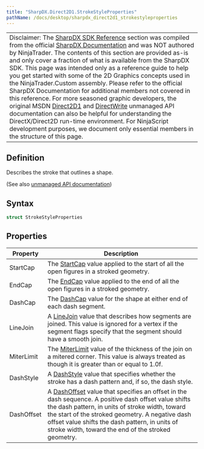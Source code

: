 ```yaml
---
title: "SharpDX.Direct2D1.StrokeStyleProperties"
pathName: /docs/desktop/sharpdx_direct2d1_strokestyleproperties
---
```


|  |
| --- |
| Disclaimer: The [SharpDX SDK Reference](/docs/desktop/sharpdx_sdk_reference) section was compiled from the official [SharpDX Documentation](http://sharpdx.org/) and was NOT authored by NinjaTrader.  The contents of this section are provided as-is and only cover a fraction of what is available from the SharpDX SDK.  This page was intended only as a reference guide to help you get started with some of the 2D Graphics concepts used in the NinjaTrader.Custom assembly.  Please refer to the official SharpDX Documentation for additional members not covered in this reference.  For more seasoned graphic developers, the original MSDN [Direct2D1](https://msdn.microsoft.com/en-us/library/windows/desktop/dd370990.aspx) and [DirectWrite](https://msdn.microsoft.com/en-us/library/windows/desktop/dd368038.aspx) unmanaged API documentation can also be helpful for understanding the DirectX/Direct2D run-time environment. For NinjaScript development purposes, we document only essential members in the structure of this page. |

## Definition

Describes the stroke that outlines a shape.

(See also [unmanaged API documentation](http://msdn.microsoft.com/en-us/library/dd368164.aspx))

## Syntax

```csharp
struct StrokeStyleProperties
```

## Properties

| Property | Description |
| --- | --- |
| StartCap | The [StartCap](/docs/desktop/sharpdx_direct2d1_strokestyle_startcap) value applied to the start of all the open figures in a stroked geometry. |
| EndCap | The [EndCap](/docs/desktop/sharpdx_direct2d1_strokestyle_endcap) value applied to the end of all the open figures in a stroked geometry. |
| DashCap | The [DashCap](/docs/desktop/sharpdx_direct2d1_strokestyle_dashcap) value for the shape at either end of each dash segment. |
| LineJoin | A [LineJoin](/docs/desktop/sharpdx_direct2d1_strokestyle_linejoin) value that describes how segments are joined. This value is ignored for a vertex if the segment flags specify that the segment should have a smooth join.  |
| MiterLimit | The [MiterLimit](/docs/desktop/sharpdx_direct2d1_strokestyle_miterlimit) value of the thickness of the join on a mitered corner. This value is always treated as though it is greater than or equal to 1.0f.  |
| DashStyle | A [DashStyle](/docs/desktop/sharpdx_direct2d1_strokestyle_dashstyle) value that specifies whether the stroke has a dash pattern and, if so, the dash style.  |
| DashOffset | A [DashOffset](/docs/desktop/sharpdx_direct2d1_strokestyle_dashoffset) value that specifies an offset in the dash sequence. A positive dash offset value shifts the dash pattern, in units of stroke width, toward the start of the stroked geometry. A negative dash offset value shifts the dash pattern, in units of stroke width, toward the end of the stroked geometry. |
